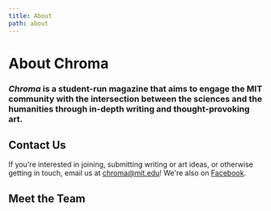 ```yaml
---
title: About
path: about
---
```


# About Chroma

### *Chroma* is a student-run magazine that aims to engage the MIT community with the intersection between the sciences and the humanities through in-depth writing and thought-provoking art.

## Contact Us

If you're interested in joining, submitting writing or art ideas, or otherwise getting in touch, email us at [chroma@mit.edu](mailto:chroma@mit.edu)! We're also on [Facebook](https://www.facebook.com/MIT-Chroma-502522436750790).

## Meet the Team